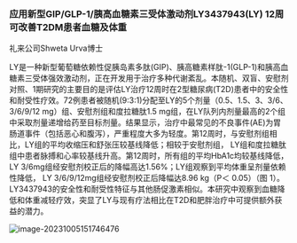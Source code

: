 ### 应用新型GIP/GLP-1/胰高血糖素三受体激动剂LY3437943(LY) 12周可改善T2DM患者血糖及体重

礼来公司Shweta Urva博士 



LY是一种新型葡萄糖依赖性促胰岛素多肽(GIP)、胰高糖素样肽-1(GLP-1)和胰高血糖素三受体强效激动剂，正在开发用于治疗多种代谢紊乱。本随机、双盲、安慰剂对照、1期研究的主要目的是评估LY治疗12周时在2型糖尿病(T2D)患者中的安全性和耐受性疗效。72例患者被随机(9:3:1)分配至LY的5个剂量（0.5、1.5、3、3/6、3/6/9/12 mg）组、安慰剂组和度拉糖肽1.5 mg组，在LY队列内剂量最高的2个组中采取剂量递增给药至目标剂量。结果显示，治疗中最常见的不良事件(AE)为胃肠道事件（包括恶心和腹泻），严重程度大多为轻度。第12周时，与安慰剂组相比，LY组的平均收缩压和舒张压较基线降低；相较于安慰剂组， LY组和度拉糖肽组中患者脉搏和心率较基线升高。第12周时，所有组的平均HbA1c均较基线降低，LY 3/6mg组经安慰剂校正后的降幅高达1.56%；LY组观察到平均体重呈剂量依赖性降低， LY 3/6/9/12mg组经安慰剂校正后降幅达8.96 kg（P＜ 0.05）（图 1）。LY3437943的安全性和耐受性特征与其他肠促激素相似。本研究中观察到血糖降低和体重减轻疗效，突显了LY与现有疗法相比在T2D和肥胖治疗中可提供额外获益的潜力。



![image-20231005151746476](https://p.ipic.vip/dflxw2.png)